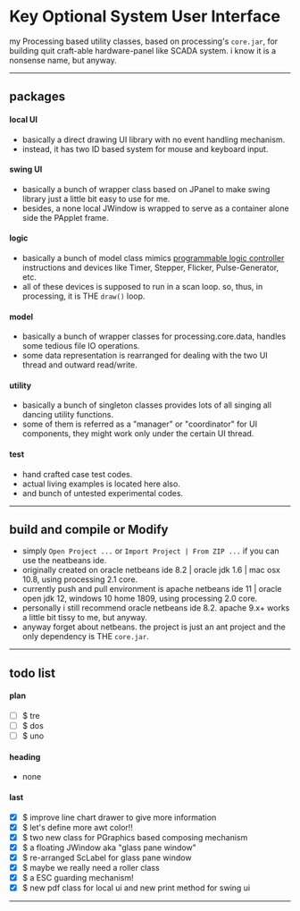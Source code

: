 Key Optional System User Interface
===
my Processing based utility classes, based on processing's `core.jar`, 
for building quit craft-able hardware-panel like SCADA system.
i know it is a nonsense name, but anyway. 

---
## packages

#### local UI
- basically a direct drawing UI library with no event handling mechanism.
- instead, it has two ID based system for mouse and keyboard input.

#### swing UI
- basically a bunch of wrapper class based on JPanel
  to make swing library just a little bit easy to use for me. 
- besides, a none local JWindow is wrapped
  to serve as a container alone side the PApplet frame. 

#### logic
- basically a bunch of model class mimics
  [programmable logic controller](https://en.wikipedia.org/wiki/Programmable_logic_controller) 
  instructions and devices like Timer, Stepper, Flicker, Pulse-Generator, etc. 
- all of these devices is supposed to run in a scan loop.
  so, thus, in processing, it is THE `draw()` loop. 

#### model
- basically a bunch of wrapper classes for processing.core.data, 
  handles some tedious file IO operations.
- some data representation is rearranged for dealing with the two UI thread 
  and outward read/write.

#### utility
- basically a bunch of singleton classes provides
  lots of all singing all dancing utility functions. 
- some of them is referred as a "manager" or "coordinator" for UI components,
  they might work only under the certain UI thread.

#### test
- hand crafted case test codes.
- actual living examples is located here also.
- and bunch of untested experimental codes.

---
## build and compile or Modify
- simply `Open Project ...` or `Import Project | From ZIP ...` 
  if you can use the neatbeans ide.
- originally created on oracle netbeans ide 8.2
   | oracle jdk 1.6 | mac osx 10.8,
  using processing 2.1 core. 
- currently push and pull environment is apache netbeans ide 11
   | oracle open jdk 12, windows 10 home 1809,
  using processing 2.0 core. 
- personally i still recommend oracle netbeans ide 8.2.
  apache 9.x+ works a little bit tissy to me, but anyway.
- anyway forget about netbeans.
  the project is just an ant project and the only dependency is THE `core.jar`.

---
## todo list

#### plan 

- [ ] $ tre
- [ ] $ dos
- [ ] $ uno

#### heading

- none

#### last

- [x] $ improve line chart drawer to give more information
- [x] $ let's define more awt color!!
- [x] $ two new class for PGraphics based composing mechanism
- [x] $ a floating JWindow aka "glass pane window"
- [x] $ re-arranged ScLabel for glass pane window
- [x] $ maybe we really need a roller class
- [x] $ a ESC guarding mechanism!
- [x] $ new pdf class for local ui and new print method for swing ui

<hr><!--EOF-->
